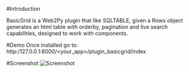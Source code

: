 #Introduction 

BasicGrid is a Web2Py plugin that like SQLTABLE, given a Rows object generates an html table with orderby, pagination and live search capabilities, designed to work with components.


#Demo
Once installed go to:
http:/127.0.0.1:8000/<your_app>/plugin_basicgrid/index

#Screenshot
![Screenshot](https://raw.github.com/mbelletti/web2py-basicgrid/master/screenshot.png)

